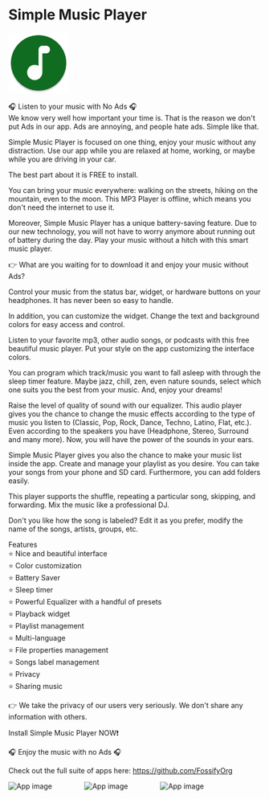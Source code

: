 # Simple Music Player

<img alt="Logo" src="graphics/icon.webp" width="120" />

🎧 Listen to your music with No Ads 🎧  
We know very well how important your time is. That is the reason we don't put Ads in our app. Ads are annoying, and people hate ads. Simple like that.

Simple Music Player is focused on one thing, enjoy your music without any distraction. Use our app while you are relaxed at home, working, or maybe while you
are driving in your car.

The best part about it is FREE to install.

You can bring your music everywhere: walking on the streets, hiking on the mountain, even to the moon. This MP3 Player is offline, which means you don't need
the internet to use it.

Moreover, Simple Music Player has a unique battery-saving feature. Due to our new technology, you will not have to worry anymore about running out of battery
during the day. Play your music without a hitch with this smart music player.

👉 What are you waiting for to download it and enjoy your music without Ads?

Control your music from the status bar, widget, or hardware buttons on your headphones. It has never been so easy to handle.

In addition, you can customize the widget. Change the text and background colors for easy access and control.

Listen to your favorite mp3, other audio songs, or podcasts with this free beautiful music player. Put your style on the app customizing the interface colors.

You can program which track/music you want to fall asleep with through the sleep timer feature. Maybe jazz, chill, zen, even nature sounds, select which one
suits you the best from your music. And, enjoy your dreams!

Raise the level of quality of sound with our equalizer. This audio player gives you the chance to change the music effects according to the type of music you
listen to (Classic, Pop, Rock, Dance, Techno, Latino, Flat, etc.). Even according to the speakers you have (Headphone, Stereo, Surround and many more). Now, you
will have the power of the sounds in your ears.

Simple Music Player gives you also the chance to make your music list inside the app. Create and manage your playlist as you desire. You can take your songs
from your phone and SD card. Furthermore, you can add folders easily.

This player supports the shuffle, repeating a particular song, skipping, and forwarding. Mix the music like a professional DJ.

Don't you like how the song is labeled? Edit it as you prefer, modify the name of the songs, artists, groups, etc.

Features  
⭐️ Nice and beautiful interface  
⭐️ Color customization  
⭐️ Battery Saver  
⭐️ Sleep timer  
⭐️ Powerful Equalizer with a handful of presets  
⭐️ Playback widget  
⭐️ Playlist management  
⭐️ Multi-language  
⭐️ File properties management  
⭐️ Songs label management  
⭐️ Privacy  
⭐️ Sharing music

👉 We take the privacy of our users very seriously. We don't share any information with others.

Install Simple Music Player NOW❗️

🎧 Enjoy the music with no Ads 🎧

Check out the full suite of apps here:
https://github.com/FossifyOrg

<div style="display:flex;">
<img alt="App image" src="fastlane/metadata/android/en-US/images/phoneScreenshots/1_en-US.jpeg" width="30%">
<img alt="App image" src="fastlane/metadata/android/en-US/images/phoneScreenshots/2_en-US.jpeg" width="30%">
<img alt="App image" src="fastlane/metadata/android/en-US/images/phoneScreenshots/3_en-US.jpeg" width="30%">
</div>
